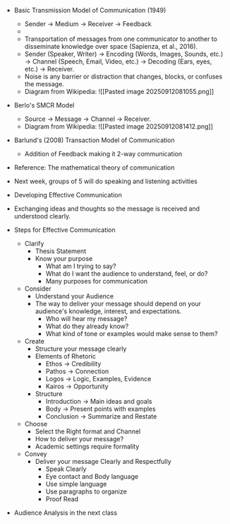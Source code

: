 - Basic Transmission Model of Communication (1949)
	- Sender $\to$ Medium $\to$ Receiver $\to$ Feedback
	- 
	- Transportation of messages from one communicator to another to disseminate knowledge over space (Sapienza, et al., 2016).
	- Sender (Speaker, Writer)
	    $\to$ Encoding (Words, Images, Sounds, etc.) 
		$\to$ Channel (Speech, Email, Video, etc.) 
		$\to$ Decoding (Ears, eyes, etc.)
		$\to$ Receiver.
	- Noise is any barrier or distraction that changes, blocks, or confuses the message.
	- Diagram from Wikipedia:
	  ![[Pasted image 20250912081055.png]]
- Berlo's SMCR Model
	- Source $\to$ Message $\to$ Channel $\to$ Receiver.
	- Diagram from Wikipedia:
	  ![[Pasted image 20250912081412.png]]
- Barlund's (2008) Transaction Model of Communication
	- Addition of Feedback making it 2-way communication
- Reference: The mathematical theory of communication
- Next week, groups of 5 will do speaking and listening activities

- Developing Effective Communication
- Exchanging ideas and thoughts so the message is received and understood clearly.
- Steps for Effective Communication
	- Clarify
		- Thesis Statement
		- Know your purpose
			- What am I trying to say?
			- What do I want the audience to understand, feel, or do?
			- Many purposes for communication
	- Consider
		- Understand your Audience
		- The way to deliver your message should depend on your audience's knowledge, interest, and expectations.
			- Who will hear my message?
			- What do they already know?
			- What kind of tone or examples would make sense to them?
	- Create
		- Structure your message clearly
		- Elements of Rhetoric
			- Ethos $\to$ Credibility 
			- Pathos $\to$ Connection
			- Logos $\to$ Logic, Examples, Evidence
			- Kairos $\to$ Opportunity
		- Structure
			- Introduction $\to$ Main ideas and goals
			- Body $\to$ Present points with examples
			- Conclusion $\to$ Summarize and Restate
	- Choose
		- Select the Right format and Channel
		- How to deliver your message?
		- Academic settings require formality
	- Convey
		- Deliver your message Clearly and Respectfully
			- Speak Clearly
			- Eye contact and Body language
			- Use simple language
			- Use paragraphs to organize
			- Proof Read
- Audience Analysis in the next class
